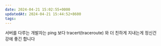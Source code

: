```yaml
---
date: 2024-04-21 15:02:55+0000
updatedAt: 2024-04-21 15:44:52+8600
tags: 
---
```

서버를 다루는 개발자는 ping 보다 
tracert(traceroute) 와 더 친하게 지내는게
정신건강에 좋긴 합니다
